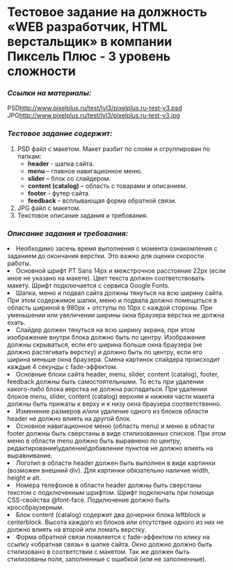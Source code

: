 <h1>Тестовое задание на должность «WEB разработчик, HTML верстальщик» в компании Пиксель Плюс - 3 уровень сложности</h1>
<h3><em>Ссылки на материалы:</em></h3>
<span>PSD<a href="http://www.pixelplus.ru/test/lvl3/pixelplus.ru-test-v3.jpg">http://www.pixelplus.ru/test/lvl3/pixelplus.ru-test-v3.psd</a></span>
<span>JPG<a href="http://www.pixelplus.ru/test/lvl3/pixelplus.ru-test-v3.jpg">http://www.pixelplus.ru/test/lvl3/pixelplus.ru-test-v3.jpg</a></span>
<h3><em>Тестовое задание содержит:</em></h3>
<ol>
  <li>PSD файл с макетом. Макет разбит по слоям и сгруппирован по папкам:
    <ul>
      <li><b>header</b> - шапка сайта.</li>
      <li><b>menu</b> – главное навигационное меню.</li>
      <li><b>slider</b> – блок со слайдером.</li>
      <li><b>content (catalog)</b> – область с товарами и описанием.</li>
      <li><b>footer</b> - футер сайта.</li>
      <li><b>feedback</b> – всплывающая форма обратной связи.</li>
    </ul>
  </li>
  <li>JPG файл с макетом.</li>
  <li>Текстовое описание задания и требования.</li>
</ol>
<h3><em>Описание задания и требования:</em></h3>
<li>Необходимо засечь время выполнения с момента ознакомления с заданием до окончания верстки. Это важно для оценки скорости работы.</li>
<li>Основной шрифт PT Sans 14px и межстрочное расстояние 22px (если иное не указано на макете). Цвет текста должен соответствовать макету. Шрифт подключается с сервиса Google Fonts.</li>
<li>Шапка, меню и подвал сайта должны тянуться на всю ширину сайта. При этом содержимое шапки, меню и подвала должно помещаться в область шириной в 980px + отступы по 10px с каждой стороны. При уменьшении или увеличении ширины окна браузера верстка не должна ехать.</li>
<li>Слайдер должен тянуться на всю ширину экрана, при этом изображение внутри блока должно быть по центру. Изображение должны скрываться, если его ширина больше окна браузера (не должно растягивать верстку) и должно быть по центру, если его ширина меньше окна браузера. Смена картинок слайдера происходит каждые 4 секунды с fade-эффектом.</li>
<li>Основные блоки сайта header, menu, slider, content (catalog), footer, feedback должны быть самостоятельными. То есть при удалении какого-либо блока верстка не должна распадаться. При удалении блоков menu, slider, content (catalog) верхняя и нижняя части макета должны быть прижаты к верху и к низу окна браузера соответственно.</li>
<li>Изменение размеров и/или удаление одного из блоков области header не должно влиять на другой блок.</li>
<li>Основное навигационное меню (область menu) и меню в области footer должны быть сверстаны в виде стилизованных списков. При этом меню в области menu должно быть выравнено по центру, редактирование\удаление\добавление пунктов не должно влиять на выравнивание.</li>
<li>Логотип в области header должен быть выполнен в виде картинки (возможен внешний div). Для картинки обязательно наличие width, height и alt.</li>
<li>Номера телефонов в области header должны быть сверстаны текстом с подключенным шрифтом. Шрифт подключать при помощи CSS-свойства @font-face. Подключение должно быть кроссбраузерным.</li>
<li>Блок content (catalog) содержит два дочерних блока leftblock и centerblock. Высота каждого из блоков или отсутствие одного из них не должно влиять на второй или ломать верстку.</li>
<li>Форма обратной связи появляется с fade-эффектом по клику на ссылку «обратная связь» в шапке сайта. Окно должно должно быть стилизовано в соответствии с макетом. Так же должен быть стилизованы поля, заполненные с ошибкой (или не заполненные).</li>
